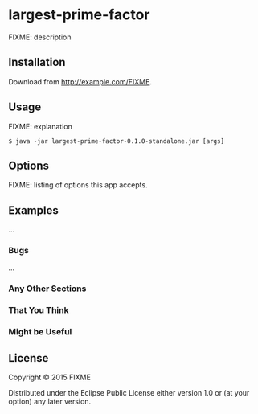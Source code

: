 # largest-prime-factor

FIXME: description

## Installation

Download from http://example.com/FIXME.

## Usage

FIXME: explanation

    $ java -jar largest-prime-factor-0.1.0-standalone.jar [args]

## Options

FIXME: listing of options this app accepts.

## Examples

...

### Bugs

...

### Any Other Sections
### That You Think
### Might be Useful

## License

Copyright © 2015 FIXME

Distributed under the Eclipse Public License either version 1.0 or (at
your option) any later version.

